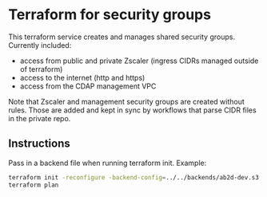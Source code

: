# Terraform for security groups

This terraform service creates and manages shared security groups. Currently included:

- access from public and private Zscaler (ingress CIDRs managed outside of terraform)
- access to the internet (http and https)
- access from the CDAP management VPC

Note that Zscaler and management security groups are created without rules. Those are added and kept in sync by workflows that parse CIDR files in the private repo.

## Instructions

Pass in a backend file when running terraform init. Example:

```bash
terraform init -reconfigure -backend-config=../../backends/ab2d-dev.s3.tfbackend
terraform plan
```
